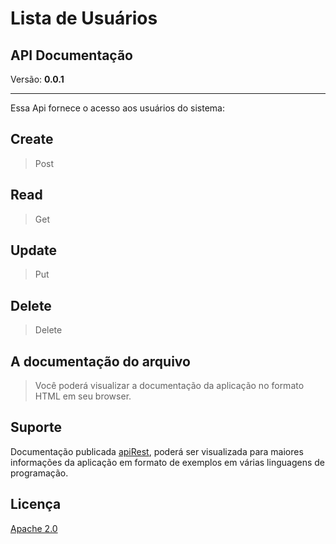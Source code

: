 # Lista de Usuários

## API Documentação

Versão: **0.0.1**

----------

Essa Api fornece o acesso aos usuários do sistema:

## Create

>Post

## Read

>Get

## Update

>Put

## Delete 

>Delete

## A documentação do arquivo

>Você  poderá visualizar a documentação da aplicação no formato HTML em seu browser.

## Suporte

Documentação publicada [apiRest](https://crisgit.github.io/apiRest), poderá ser visualizada para maiores informações da aplicação em formato de exemplos em várias linguagens de programação.

## Licença

[Apache 2.0](http://www.apache.org/licenses/LICENSE-2.0.html)


